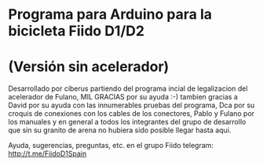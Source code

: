 # Programa para Arduino para la bicicleta Fiido D1/D2
# (Versión sin acelerador)

Desarrollado por ciberus partiendo del programa incial de legalizacion del
acelerador de Fulano, MIL GRACIAS por su ayuda :-) tambien gracias a David
por su ayuda con las innumerables pruebas del programa, Dca por su croquis de
conexiones con los cables de los conectores, Pablo y Fulano por los manuales y
en general a todos los integrantes del grupo de desarrollo que sin su granito
de arena no hubiera sido posible llegar hasta aqui.

Ayuda, sugerencias, preguntas, etc. en el grupo Fiido telegram:
http://t.me/FiidoD1Spain
